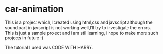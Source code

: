 # car-animation
This is a project which,I created using html,css and javscript although the sound part in javscript is not working well,I'll try to investigate the errors.
This is just a sample project and i am stil learning, i hope to make more such projects in future :)

The tutorial I used was CODE WITH HARRY.
